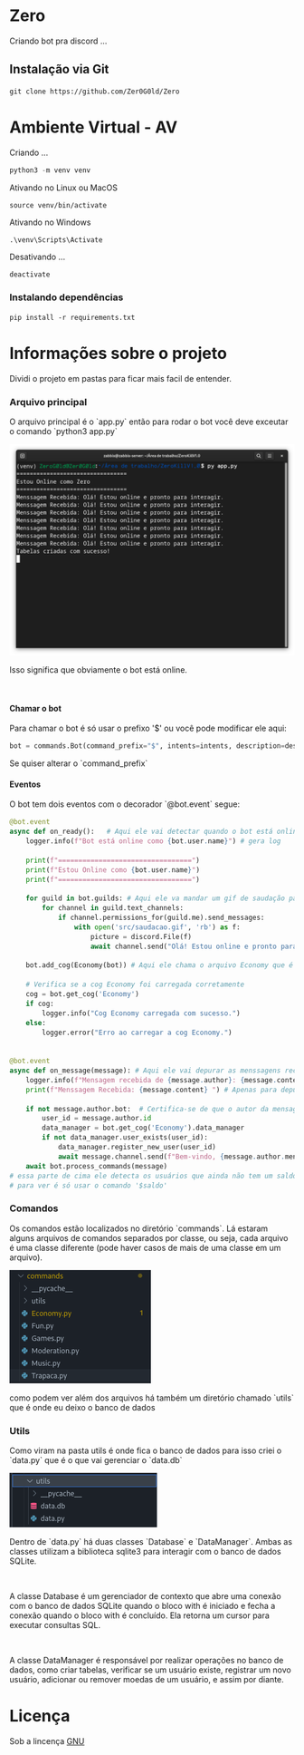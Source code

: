 # Zero
Criando bot pra discord ...

## Instalação via Git

```git
git clone https://github.com/Zer0G0ld/Zero
```

# Ambiente Virtual - AV
Criando ...
```python
python3 -m venv venv

```

Ativando no Linux ou MacOS
```linux
source venv/bin/activate

```

Ativando no Windows
```cmd
.\venv\Scripts\Activate
```

Desativando ...
```linux
deactivate

```

### Instalando dependências

```
pip install -r requirements.txt
```
# Informações sobre o projeto
<p>Dividi o projeto em pastas para ficar mais facil de entender.</p>

### Arquivo principal
<p>O arquivo principal é o `app.py` então para rodar o bot você deve exceutar o comando `python3 app.py` </p>

![pyapp.py](src/README/Zero@Zer0G0ld.png)

<p>Isso significa que obviamente o bot está online.</p>
<br>

#### Chamar o bot
<p>Para chamar o bot é só usar o prefixo '$' ou você pode modificar ele aqui: </p>

```python
bot = commands.Bot(command_prefix="$", intents=intents, description=description)
```

<p>Se quiser alterar o `command_prefix`</p>

#### Eventos
<p>O bot tem dois eventos com o decorador `@bot.event` segue: </p>

```python
@bot.event
async def on_ready():   # Aqui ele vai detectar quando o bot está online e te alertará
    logger.info(f"Bot está online como {bot.user.name}") # gera log

    print(f"=================================")
    print(f"Estou Online como {bot.user.name}")
    print(f"=================================")

    for guild in bot.guilds: # Aqui ele va mandar um gif de saudação para as guildas ou servidores ( como preferir )
        for channel in guild.text_channels:
            if channel.permissions_for(guild.me).send_messages:
                with open('src/saudacao.gif', 'rb') as f:
                    picture = discord.File(f)
                    await channel.send("Olá! Estou online e pronto para interagir.", file=picture)

    bot.add_cog(Economy(bot)) # Aqui ele chama o arquivo Economy que é uma classe que gerencia a economia do bot

    # Verifica se a cog Economy foi carregada corretamente
    cog = bot.get_cog('Economy')
    if cog:
        logger.info("Cog Economy carregada com sucesso.")
    else:
        logger.error("Erro ao carregar a cog Economy.")


@bot.event
async def on_message(message): # Aqui ele vai depurar as menssagens recebidas e vai ingnorar as que ele mesmo mandou 
    logger.info(f"Mensagem recebida de {message.author}: {message.content}") # ele gera um log
    print(f"Menssagem Recebida: {message.content} ") # Apenas para depuração, fora disso é anti ético

    if not message.author.bot:  # Certifica-se de que o autor da mensagem não seja um bot
        user_id = message.author.id
        data_manager = bot.get_cog('Economy').data_manager
        if not data_manager.user_exists(user_id):
            data_manager.register_new_user(user_id)
            await message.channel.send(f"Bem-vindo, {message.author.mention}! Uma nova conta foi criada para você com 100 moedas iniciais.")
    await bot.process_commands(message)
# essa parte de cima ele detecta os usuários que ainda não tem um saldo e adiciona 100 moedas
# para ver é só usar o comando '$saldo'
```

### Comandos
<p>Os comandos estão localizados no diretório `commands`. Lá estaram alguns arquivos de comandos separados por classe, ou seja, cada arquivo é uma classe diferente (pode haver casos de mais de uma classe em um arquivo). </p>

![CommandsPhoto](/src/README//CommandsPhoto.png)

<p>como podem ver além dos arquivos há também um diretório chamado `utils` que é onde eu deixo o banco de dados</p>

### Utils
<p>Como viram na pasta utils é onde fica o banco de dados para isso criei o `data.py` que é o que vai gerenciar o `data.db`</p>

![Utiulsdb](/src/README/Utiuls.png)

<p>Dentro de `data.py` há duas classes `Database` e `DataManager`. Ambas as classes utilizam a biblioteca sqlite3 para interagir com o banco de dados SQLite.</p>
<br>
<p>A classe Database é um gerenciador de contexto que abre uma conexão com o banco de dados SQLite quando o bloco with é iniciado e fecha a conexão quando o bloco with é concluído. Ela retorna um cursor para executar consultas SQL.</p>
<br>
<p>A classe DataManager é responsável por realizar operações no banco de dados, como criar tabelas, verificar se um usuário existe, registrar um novo usuário, adicionar ou remover moedas de um usuário, e assim por diante.</p>

# Licença
Sob a lincença [GNU](https://github.com/Zer0G0ld/Zero/blob/main/LICENSE)
